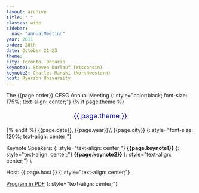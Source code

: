 ```yaml
---
layout: archive
title: " "
classes: wide
sidebar:
  nav: "annualMeeting"
year: 2011
order: 28th
date: October 21-23
theme: 
city: Toronto, Ontario
keynote1: Steven Durlauf (Wisconsin)
keynote2: Charles Manski (Northwestern)
host: Ryerson University
---
```


The {{page.order}} CESG Annual Meeting
{: style="color:black; font-size: 175%; text-align: center;"}
{% if page.theme %}
<p style="font-size:130%; text-align:center; color:#000099">{{ page.theme }}</p>
{% endif %}
{{page.date}}, {{page.year}}\\
{{page.city}}
{: style="font-size: 120%; text-align: center;"}

 Keynote Speakers: 
{: style="text-align: center;"}
**{{page.keynote1}}**
{: style="text-align: center;"}
**{{page.keynote2}}** 
{: style="text-align: center;"}
\\

Host: {{ page.host }}
{: style="text-align: center;"}

[Program in PDF](/assets/pdf/cesg-program-{{page.year}}.pdf)
{: style="text-align: center;"}

